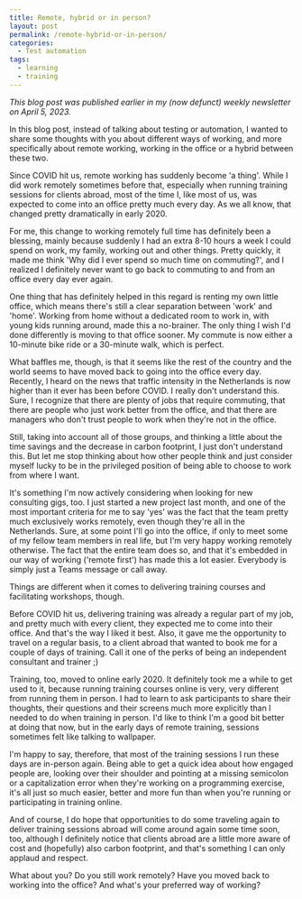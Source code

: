 ```yaml
---
title: Remote, hybrid or in person?
layout: post
permalink: /remote-hybrid-or-in-person/
categories:
  - Test automation
tags:
  - learning
  - training
---
```

_This blog post was published earlier in my (now defunct) weekly newsletter on April 5, 2023._

In this blog post, instead of talking about testing or automation, I wanted to share some thoughts with you about different ways of working, and more specifically about remote working, working in the office or a hybrid between these two.

Since COVID hit us, remote working has suddenly become 'a thing'. While I did work remotely sometimes before that, especially when running training sessions for clients abroad, most of the time I, like most of us, was expected to come into an office pretty much every day. As we all know, that changed pretty dramatically in early 2020.

For me, this change to working remotely full time has definitely been a blessing, mainly because suddenly I had an extra 8-10 hours a week I could spend on work, my family, working out and other things. Pretty quickly, it made me think 'Why did I ever spend so much time on commuting?', and I realized I definitely never want to go back to commuting to and from an office every day ever again.

One thing that has definitely helped in this regard is renting my own little office, which means there's still a clear separation between 'work' and 'home'. Working from home without a dedicated room to work in, with young kids running around, made this a no-brainer. The only thing I wish I'd done differently is moving to that office sooner. My commute is now either a 10-minute bike ride or a 30-minute walk, which is perfect.

What baffles me, though, is that it seems like the rest of the country and the world seems to have moved back to going into the office every day. Recently, I heard on the news that traffic intensity in the Netherlands is now higher than it ever has been before COVID. I really don't understand this. Sure, I recognize that there are plenty of jobs that require commuting, that there are people who just work better from the office, and that there are managers who don't trust people to work when they're not in the office.

Still, taking into account all of those groups, and thinking a little about the time savings and the decrease in carbon footprint, I just don't understand this. But let me stop thinking about how other people think and just consider myself lucky to be in the privileged position of being able to choose to work from where I want.

It's something I'm now actively considering when looking for new consulting gigs, too. I just started a new project last month, and one of the most important criteria for me to say 'yes' was the fact that the team pretty much exclusively works remotely, even though they're all in the Netherlands. Sure, at some point I'll go into the office, if only to meet some of my fellow team members in real life, but I'm very happy working remotely otherwise. The fact that the entire team does so, and that it's embedded in our way of working ('remote first') has made this a lot easier. Everybody is simply just a Teams message or call away.

Things are different when it comes to delivering training courses and facilitating workshops, though.

Before COVID hit us, delivering training was already a regular part of my job, and pretty much with every client, they expected me to come into their office. And that's the way I liked it best. Also, it gave me the opportunity to travel on a regular basis, to a client abroad that wanted to book me for a couple of days of training. Call it one of the perks of being an independent consultant and trainer ;)

Training, too, moved to online early 2020. It definitely took me a while to get used to it, because running training courses online is very, very different from running them in person. I had to learn to ask participants to share their thoughts, their questions and their screens much more explicitly than I needed to do when training in person. I'd like to think I'm a good bit better at doing that now, but in the early days of remote training, sessions sometimes felt like talking to wallpaper.

I'm happy to say, therefore, that most of the training sessions I run these days are in-person again. Being able to get a quick idea about how engaged people are, looking over their shoulder and pointing at a missing semicolon or a capitalization error when they're working on a programming exercise, it's all just so much easier, better and more fun than when you're running or participating in training online.

And of course, I do hope that opportunities to do some traveling again to deliver training sessions abroad will come around again some time soon, too, although I definitely notice that clients abroad are a little more aware of cost and (hopefully) also carbon footprint, and that's something I can only applaud and respect.

What about you? Do you still work remotely? Have you moved back to working into the office? And what's your preferred way of working?
